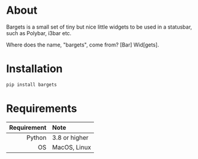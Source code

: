 # About
Bargets is a small set of tiny but nice little widgets to be used in a statusbar, such
as Polybar, i3bar etc.

Where does the name, "bargets", come from? [Bar] Wid[gets].

# Installation
``` bash
pip install bargets
```

# Requirements
| Requirement  | Note          |
| -----------: | :------------ |
| Python       | 3.8 or higher |
| OS           | MacOS, Linux  |
